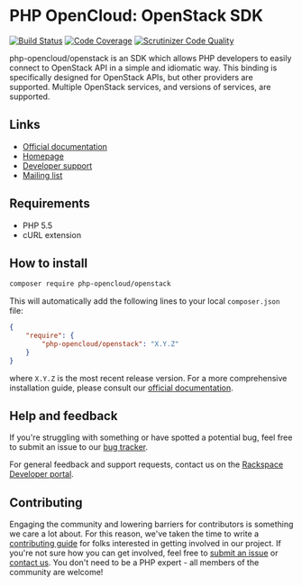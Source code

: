 # PHP OpenCloud: OpenStack SDK

[![Build Status](https://scrutinizer-ci.com/g/php-opencloud/openstack-prototype-v3/badges/build.png?b=master)](https://scrutinizer-ci.com/g/php-opencloud/openstack-prototype-v3/build-status/master)
[![Code Coverage](https://scrutinizer-ci.com/g/php-opencloud/openstack-prototype-v3/badges/coverage.png?b=master)](https://scrutinizer-ci.com/g/php-opencloud/openstack-prototype-v3/?branch=master)
[![Scrutinizer Code Quality](https://scrutinizer-ci.com/g/php-opencloud/openstack-prototype-v3/badges/quality-score.png?b=master)](https://scrutinizer-ci.com/g/php-opencloud/openstack-prototype-v3/?branch=master)

php-opencloud/openstack is an SDK which allows PHP developers to easily connect to OpenStack API in a simple and 
idiomatic way. This binding is specifically designed for OpenStack APIs, but other providers are supported. Multiple 
OpenStack services, and versions of services, are supported.

## Links

* [Official documentation](http://docs.php-opencloud.com)
* [Homepage](http://php-opencloud.com/)
* [Developer support](https://developer.rackspace.com/)
* [Mailing list](https://groups.google.com/forum/#!forum/php-opencloud)

## Requirements

* PHP 5.5
* cURL extension

## How to install

```bash
composer require php-opencloud/openstack
```

This will automatically add the following lines to your local `composer.json` file:

```json
{
    "require": {
        "php-opencloud/openstack": "X.Y.Z"
    }
}
```

where `X.Y.Z` is the most recent release version. For a more comprehensive installation guide, please consult our 
[official documentation]().

## Help and feedback

If you're struggling with something or have spotted a potential bug, feel free to submit an issue to our [bug tracker](issues). 

For general feedback and support requests, contact us on the [Rackspace Developer portal](https://developer.rackspace.com/support/).

## Contributing

Engaging the community and lowering barriers for contributors is something we care a lot about. For this reason, we've 
taken the time to write a [contributing guide](CONTRIBUTING.md) for folks interested in getting involved in our project. 
If you're not sure how you can get involved, feel free to [submit an issue](issues/new) or 
[contact us](https://developer.rackspace.com/support/). You don't need to be a PHP expert - all members of the 
community are welcome!